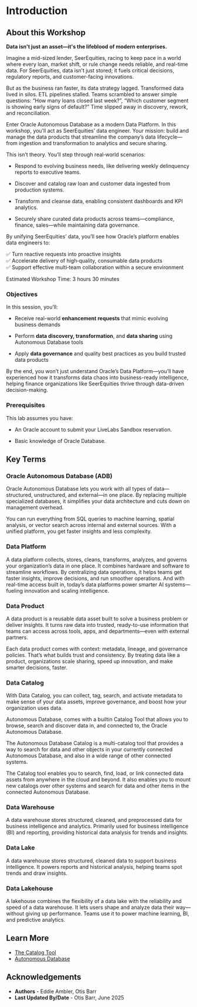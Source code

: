 # Introduction

## About this Workshop

**Data isn't just an asset—it's the lifeblood of modern enterprises.**

Imagine a mid-sized lender, SeerEquities, racing to keep pace in a world where every loan, market shift, or rule change needs reliable, and real-time data. For SeerEquities, data isn’t just stored; it fuels critical decisions, regulatory reports, and customer-facing innovations.

But as the business ran faster, its data strategy lagged. Transformed data lived in silos. ETL pipelines stalled. Teams scrambled to answer simple questions: “How many loans closed last week?”, “Which customer segment is showing early signs of default?” Time slipped away in discovery, rework, and reconciliation.

Enter Oracle Autonomous Database as a modern Data Platform. In this workshop, you’ll act as SeerEquities’ data engineer. Your mission: build and manage the data products that streamline the company’s data lifecycle—from ingestion and transformation to analytics and secure sharing.

This isn’t theory. You’ll step through real‑world scenarios:

* Respond to evolving business needs, like delivering weekly delinquency reports to executive teams.

* Discover and catalog raw loan and customer data ingested from production systems.

* Transform and cleanse data, enabling consistent dashboards and KPI analytics.

* Securely share curated data products across teams—compliance, finance, sales—while maintaining data governance.

By unifying SeerEquities’ data, you’ll see how Oracle’s platform enables data engineers to:

✅ Turn reactive requests into proactive insights  
✅ Accelerate delivery of high‑quality, consumable data products  
✅ Support effective multi‑team collaboration within a secure environment

Estimated Workshop Time: 3 hours 30 minutes

### **Objectives**

In this session, you’ll:

* Receive real-world **enhancement requests** that mimic evolving business demands

* Perform **data discovery, transformation**, and **data sharing** using Autonomous Database tools

* Apply **data governance** and quality best practices as you build trusted data products

By the end, you won’t just understand Oracle’s Data Platform—you’ll have experienced how it transforms data chaos into business-ready intelligence, helping finance organizations like SeerEquities thrive through data-driven decision-making.

### **Prerequisites**

This lab assumes you have:

* An Oracle account to submit your LiveLabs Sandbox reservation.

* Basic knowledge of Oracle Database.

## Key Terms

### **Oracle Autonomous Database (ADB)**

Oracle Autonomous Database lets you work with all types of data—structured, unstructured, and external—in one place. By replacing multiple specialized databases, it simplifies your data architecture and cuts down on management overhead.

You can run everything from SQL queries to machine learning, spatial analysis, or vector search across internal and external sources. With a unified platform, you get faster insights and less complexity.

### **Data Platform**

A data platform collects, stores, cleans, transforms, analyzes, and governs your organization’s data in one place. It combines hardware and software to streamline workflows. By centralizing data operations, it helps teams get faster insights, improve decisions, and run smoother operations. And with real-time access built in, today’s data platforms power smarter AI systems—fueling innovation and scaling intelligence.

### **Data Product**

A data product is a reusable data asset built to solve a business problem or deliver insights. It turns raw data into trusted, ready-to-use information that teams can access across tools, apps, and departments—even with external partners.

Each data product comes with context: metadata, lineage, and governance policies. That’s what builds trust and consistency. By treating data like a product, organizations scale sharing, speed up innovation, and make smarter decisions, faster.

### **Data Catalog**

With Data Catalog, you can collect, tag, search, and activate metadata to make sense of your data assets, improve governance, and boost how your organization uses data.

Autonomous Database, comes with a builtin Catalog Tool that allows you to browse, search and discover data in, and connected to, the Oracle Autonomous Database.

The Autonomous Database Catalog is a multi-catalog tool that provides a way to search for data and other objects in your currently connected Autonomous Database, and also in a wide range of other connected systems.

The Catalog tool enables you to search, find, load, or link connected data assets from anywhere in the cloud and beyond. It also enables you to mount new catalogs over other systems and search for data and other items in the connected Autonomous Database.

### **Data Warehouse**

A data warehouse stores structured, cleaned, and preprocessed data for business intelligence and analytics. Primarily used for business intelligence (BI) and reporting, providing historical data analysis for trends and insights.

### **Data Lake**

A data warehouse stores structured, cleaned data to support business intelligence. It powers reports and historical analysis, helping teams spot trends and draw insights.

### **Data Lakehouse**

A lakehouse combines the flexibility of a data lake with the reliability and speed of a data warehouse. It lets users shape and analyze data their way—without giving up performance. Teams use it to power machine learning, BI, and predictive analytics.

## Learn More

* [The Catalog Tool](https://docs.oracle.com/en/cloud/paas/autonomous-database/serverless/adbsb/catalog-entities.html)
* [Autonomous Database](https://docs.oracle.com/en/cloud/paas/autonomous-database/index.html)

## Acknowledgements
* **Authors** - Eddie Ambler, Otis Barr
* **Last Updated By/Date** - Otis Barr, June 2025
